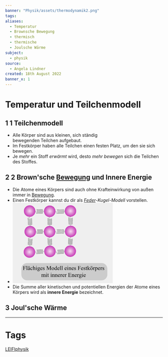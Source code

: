```yaml
---
banner: "Physik/assets/thermodynamik2.png"
tags: 
aliases:
  - Temperatur
  - Brownsche Bewegung
  - thermisch
  - thermische
  - Joulsche Wärme
subject:
  - physik
source:
  - Angela Lindner
created: 18th August 2022
banner_x: 1
---
```


# Temperatur und Teilchenmodell

## 1 1 Teilchenmodell

 - Alle Körper sind aus kleinen, sich ständig bewegenden Teilchen aufgebaut.
 - Im Festkörper haben alle Teilchen einen festen Platz, um den sie sich bewegen.
 - Je *mehr* ein Stoff *erwärmt* wird, desto *mehr* *bewegen* sich die Teilchen des Stoffes.

## 2 2 Brown'sche [Bewegung](Kinematik.md) und Innere Energie

- Die Atome eines Körpers sind auch ohne Krafteinwirkung von außen immer in [Bewegung](Kinematik.md).
- Einen Festkörper kannst du dir als *[Feder](Federkraft.md)-Kugel-Modell* vorstellen.
- ![braunschebewegung](assets/braunschebewegung.png)
- Die Summe aller kinetischen und potentiellen Energien der Atome eines Körpers wird als **innere Energie** bezeichnet.

## 3 Joul'sche Wärme

---

# Tags

[LEIFIphysik](https://www.leifiphysik.de/waermelehre/temperatur-und-teilchenmodell)
